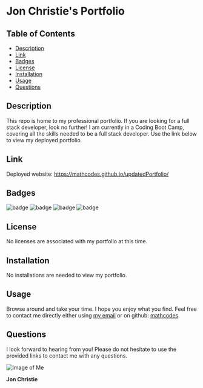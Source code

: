# Jon Christie's Portfolio

## Table of Contents
* [Description](#description)
* [Link](#link)
* [Badges](#badges)
* [License](#license)
* [Installation](#Installation)
* [Usage](#usage)
* [Questions](#questions)

## Description

This repo is home to my professional portfolio. If you are looking for a full stack developer, look no further! I am currently in a Coding Boot Camp, covering all the skills needed to be a full stack developer. Use the link below to view my deployed portfolio.

## Link

Deployed website: https://mathcodes.github.io/updatedPortfolio/

## Badges

![badge](https://img.shields.io/badge/Skill-HTML-orange) ![badge](https://img.shields.io/badge/Skill-CSS-blue) ![badge](https://img.shields.io/badge/Skill-JS-yellow) ![badge](https://img.shields.io/badge/Skill-NodeJS-green/)

## License
No licenses are associated with my portfolio at this time.

## Installation
No installations are needed to view my portfolio.

## Usage
Browse around and take your time. I hope you enjoy what you find. Feel free to contact me directly either using [my email](mailto:jonpchristie@gmail.com) or on github: [mathcodes](https://github.com/mathcodes).

## Questions
I look forward to hearing from you! Please do not hesitate to use the provided links to contact me with any questions. 

![Image of Me](https://avatars0.githubusercontent.com/u/17928947?v=4)

__Jon Christie__ 




